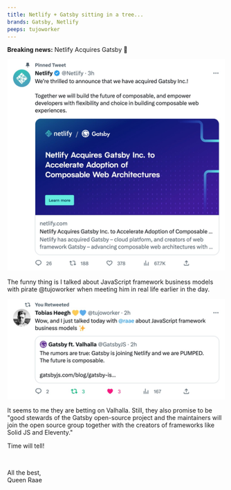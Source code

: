 ```yaml
---
title: Netlify + Gatsby sitting in a tree...
brands: Gatsby, Netlify
peeps: tujoworker
---
```


**Breaking news:** Netlify Acquires Gatsby 🤯

[![We're thrilled to announce that we have acquired Gatsby Inc.! Together we will build the future of composable, and empower developers with flexibility and choice in building composable web experiences.](./twitter.com_Netlify.jpg)](https://twitter.com/Netlify/status/1620821991627309056)

The funny thing is I talked about JavaScript framework business models with pirate @tujoworker when meeting him in real life earlier in the day.

[![Wow, and I just talked today with @raae about JavaScript framework business models ✨](./twitter.com_raae.jpg)](https://twitter.com/tujoworker/status/1620827519757979651)

It seems to me they are betting on Valhalla. Still, they also promise to be "good stewards of the Gatsby open-source project and the maintainers will join the open source group together with the creators of frameworks like Solid JS and Eleventy."

Time will tell!

&nbsp;

All the best,\
Queen Raae

